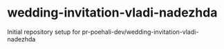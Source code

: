 # wedding-invitation-vladi-nadezhda

Initial repository setup for pr-poehali-dev/wedding-invitation-vladi-nadezhda